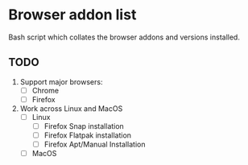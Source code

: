 # Browser addon list

Bash script which collates the browser addons and versions installed.

## TODO
1. Support major browsers:
    - [ ] Chrome
    - [ ] Firefox
1. Work across Linux and MacOS
    - [ ] Linux
        - [ ] Firefox Snap installation
        - [ ] Firefox Flatpak installation
        - [ ] Firefox Apt/Manual Installation
    - [ ] MacOS
